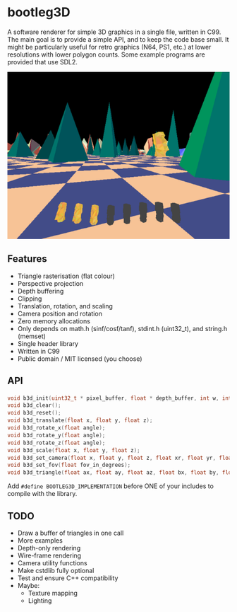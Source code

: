 # bootleg3D

A software renderer for simple 3D graphics in a single file, written in C99. The main goal is to provide a simple API, and to keep the code base small. It might be particularly useful for retro graphics (N64, PS1, etc.) at lower resolutions with lower polygon counts. Some example programs are provided that use SDL2.

![first-person camera demo](examples/fps.png)

## Features

+ Triangle rasterisation (flat colour)
+ Perspective projection
+ Depth buffering
+ Clipping
+ Translation, rotation, and scaling
+ Camera position and rotation
+ Zero memory allocations
+ Only depends on math.h (sinf/cosf/tanf), stdint.h (uint32_t), and string.h (memset)
+ Single header library
+ Written in C99
+ Public domain / MIT licensed (you choose)

## API

```C
void b3d_init(uint32_t * pixel_buffer, float * depth_buffer, int w, int h, float fov);
void b3d_clear();
void b3d_reset();
void b3d_translate(float x, float y, float z);
void b3d_rotate_x(float angle);
void b3d_rotate_y(float angle);
void b3d_rotate_z(float angle);
void b3d_scale(float x, float y, float z);
void b3d_set_camera(float x, float y, float z, float xr, float yr, float zr);
void b3d_set_fov(float fov_in_degrees);
void b3d_triangle(float ax, float ay, float az, float bx, float by, float bz, float cx, float cy, float cz, uint32_t c);
```

Add `#define BOOTLEG3D_IMPLEMENTATION` before ONE of your includes to compile with the library.

## TODO
+ Draw a buffer of triangles in one call
+ More examples
+ Depth-only rendering
+ Wire-frame rendering
+ Camera utility functions
+ Make cstdlib fully optional
+ Test and ensure C++ compatibility
+ Maybe:
    - Texture mapping
    - Lighting
